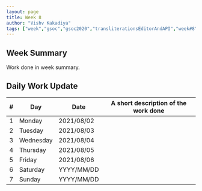 ```yaml
---
layout: page
title: Week 8
author: "Vishv Kakadiya"
tags: ["week","gsoc","gsoc2020","transliterationsEditorAndAPI","week#8","eval#2"]
---
```


## Week Summary

 
Work done in week summary.

## Daily Work Update

|\#|Day|Date|A short description of the work done|  
|---	|---	|---	|---	|  
|1   	| Monday 	|   2021/08/02	| |  
|2   	| Tuesday  	|   2021/08/03	| 	|  
|3   	| Wednesday  	|  2021/08/04 	| |  
|4   	| Thursday  	|   2021/08/05	|  |  
|5   	| Friday  	|   2021/08/06	|  |  
|6   	| Saturday  	|   YYYY/MM/DD	| 	|  
|7   	| Sunday  	|   YYYY/MM/DD	|  |  
